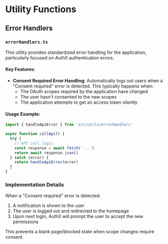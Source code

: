 # Utility Functions

## Error Handlers

### `errorHandlers.ts`

This utility provides standardized error handling for the application, particularly focused on Auth0 authentication errors.

#### Key Features:

- **Consent Required Error Handling**: Automatically logs out users when a "Consent required" error is detected. This typically happens when:
  - The OAuth scopes required by the application have changed
  - The user hasn't consented to the new scopes
  - The application attempts to get an access token silently

#### Usage Example:

```typescript
import { handleApiError } from 'src/utils/errorHandlers'

async function callApi() {
  try {
    // API call logic
    const response = await fetch('...')
    return await response.json()
  } catch (error) {
    return handleApiError(error)
  }
}
```

### Implementation Details

When a "Consent required" error is detected:
1. A notification is shown to the user
2. The user is logged out and redirected to the homepage
3. Upon next login, Auth0 will prompt the user to accept the new permissions

This prevents a blank page/blocked state when scope changes require consent. 